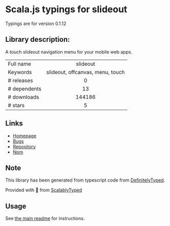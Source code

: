 
# Scala.js typings for slideout

Typings are for version 0.1.12

## Library description:
A touch slideout navigation menu for your mobile web apps.

|                    |                 |
| ------------------ | :-------------: |
| Full name          | slideout |
| Keywords           | slideout, offcanvas, menu, touch |
| # releases         | 0 |
| # dependents       | 13 |
| # downloads        | 144186 |
| # stars            | 5 |

## Links
- [Homepage](https://github.com/mango/slideout#readme)
- [Bugs](https://github.com/mango/slideout/issues)
- [Repository](https://github.com/mango/slideout)
- [Npm](https://www.npmjs.com/package/slideout)
    


## Note
This library has been generated from typescript code from [DefinitelyTyped](https://definitelytyped.org).

Provided with :purple_heart: from [ScalablyTyped](https://github.com/oyvindberg/ScalablyTyped)

## Usage
See [the main readme](../../readme.md) for instructions.


